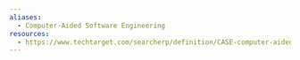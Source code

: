 ```yaml
---
aliases:
  - Computer-Aided Software Engineering
resources:
  - https://www.techtarget.com/searcherp/definition/CASE-computer-aided-software-engineering
---
```

